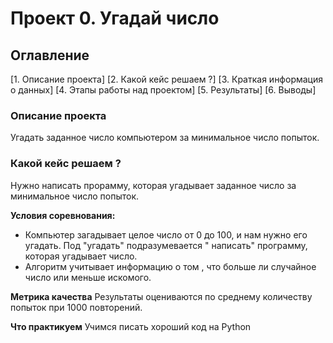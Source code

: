 # Проект 0. Угадай число

## Оглавление
[1. Описание проекта]
[2. Какой кейс решаем ?]
[3. Краткая информация о данных]
[4. Этапы работы над проектом]
[5. Результаты]
[6. Выводы]

### Описание проекта 
Угадать заданное число компьютером за минимальное число попыток.

### Какой кейс решаем ?
Нужно написать прорамму, которая угадывает заданное число  за минимальное число попыток.

**Условия соревнования:**
- Компьютер загадывает целое число от 0 до 100, и нам нужно его угадать. Под "угадать" подразумевается " написать" программу, которая угадывает число.
- Алгоритм учитывает информацию о том , что больше ли случайное число или меньше искомого.

**Метрика качества**
Результаты оцениваются по среднему количеству попыток при 1000 повторений.

**Что практикуем**
Учимся писать хороший код на Python



